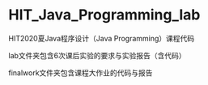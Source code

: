 # HIT_Java_Programming_lab

HIT2020夏Java程序设计（Java Programming）课程代码

lab文件夹包含6次课后实验的要求与实验报告（含代码）

finalwork文件夹包含课程大作业的代码与报告
